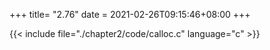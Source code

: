 +++
title= "2.76"
date = 2021-02-26T09:15:46+08:00
+++

{{< include file="./chapter2/code/calloc.c" language="c" >}}

